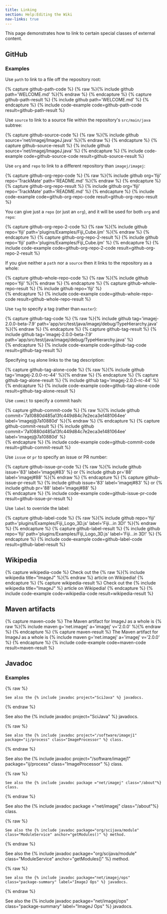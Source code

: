 ```yaml
---
title: Linking
section: Help:Editing the Wiki
nav-links: true
---
```


This page demonstrates how to link to certain special classes of external content.

## GitHub

### Examples

Use `path` to link to a file off the repository root:

{% capture github-path-code %}
{% raw %}{% include github path='WELCOME.md' %}{% endraw %}
{% endcapture %}
{% capture github-path-result %}
{% include github path='WELCOME.md' %}
{% endcapture %}
{% include code-example code=github-path-code result=github-path-result %}

Use `source` to link to a source file within the repository's
`src/main/java` subtree:

{% capture github-source-code %}
{% raw %}{% include github source='net/imagej/ImageJ.java' %}{% endraw %}
{% endcapture %}
{% capture github-source-result %}
{% include github source='net/imagej/ImageJ.java' %}
{% endcapture %}
{% include code-example code=github-source-code result=github-source-result %}

Use `org` and `repo` to link to a different repository than
`imagej/imagej`:

{% capture github-org-repo-code %}
{% raw %}{% include github org='fiji' repo='TrackMate' path='README.md' %}{% endraw %}
{% endcapture %}
{% capture github-org-repo-result %}
{% include github org='fiji' repo='TrackMate' path='README.md' %}
{% endcapture %}
{% include code-example code=github-org-repo-code result=github-org-repo-result %}

You can give just a `repo` (or just an `org`), and it will be used for
both `org` and `repo`:

{% capture github-org-repo-2-code %}
{% raw %}{% include github repo='fiji'
  path='plugins/Examples/Fiji_Cube.ijm' %}{% endraw %}
{% endcapture %}
{% capture github-org-repo-2-result %}
{% include github repo='fiji'
  path='plugins/Examples/Fiji_Cube.ijm' %}
{% endcapture %}
{% include code-example code=github-org-repo-2-code result=github-org-repo-2-result %}

If you give neither a `path` nor a `source` then it links to the
repository as a whole:

{% capture github-whole-repo-code %}
{% raw %}{% include github repo='fiji' %}{% endraw %}
{% endcapture %}
{% capture github-whole-repo-result %}
{% include github repo='fiji' %}  
{% endcapture %}
{% include code-example code=github-whole-repo-code result=github-whole-repo-result %}

Use `tag` to specify a tag (rather than `master`):

{% capture github-tag-code %}
{% raw %}{% include github tag='imagej-2.0.0-beta-7.9'
  path='app/src/test/java/imagej/debug/TypeHierarchy.java' %}{% endraw %}
{% endcapture %}
{% capture github-tag-result %}
{% include github tag='imagej-2.0.0-beta-7.9'
  path='app/src/test/java/imagej/debug/TypeHierarchy.java' %}  
{% endcapture %}
{% include code-example code=github-tag-code result=github-tag-result %}

Specifying `tag` alone links to the tag description:

{% capture github-tag-alone-code %}
{% raw %}{% include github tag='imagej-2.0.0-rc-44' %}{% endraw %}
{% endcapture %}
{% capture github-tag-alone-result %}
{% include github tag='imagej-2.0.0-rc-44' %}  
{% endcapture %}
{% include code-example code=github-tag-alone-code result=github-tag-alone-result %}

Use `commit` to specify a commit hash:  

{% capture github-commit-code %}
{% raw %}{% include github
  commit='7a10880d485a13fc449d84c7e2eca3e1481064ee'
  label='imagej@7a10880d' %}{% endraw %}
{% endcapture %}
{% capture github-commit-result %}
{% include github
  commit='7a10880d485a13fc449d84c7e2eca3e1481064ee'
  label='imagej@7a10880d' %}  
{% endcapture %}
{% include code-example code=github-commit-code result=github-commit-result %}

Use `issue` or `pr` to specify an issue or PR number:

{% capture github-issue-pr-code %}
{% raw %}{% include github issue='83' label='imagej#83' %}
or {% include github pr='88' label='imagej#88' %}{% endraw %}
{% endcapture %}
{% capture github-issue-pr-result %}
{% include github issue='83' label='imagej#83' %}
or {% include github pr='88' label='imagej#88' %}  
{% endcapture %}
{% include code-example code=github-issue-pr-code result=github-issue-pr-result %}

Use `label` to override the label:

{% capture github-label-code %}
{% raw %}{% include github repo='fiji'
  path='plugins/Examples/Fiji_Logo_3D.js'
  label='Fiji...in 3D!' %}{% endraw %}
{% endcapture %}
{% capture github-label-result %}
{% include github repo='fiji'
  path='plugins/Examples/Fiji_Logo_3D.js'
  label='Fiji...in 3D!' %}
{% endcapture %}
{% include code-example code=github-label-code result=github-label-result %}

## Wikipedia

{% capture wikipedia-code %}
Check out the
{% raw %}{% include wikipedia title="ImageJ" %}{% endraw %}
article on Wikipedia!
{% endcapture %}
{% capture wikipedia-result %}
Check out the
{% include wikipedia title="ImageJ" %}
article on Wikipedia!
{% endcapture %}
{% include code-example code=wikipedia-code result=wikipedia-result %}

## Maven artifacts

{% capture maven-code %}
The Maven artifact for ImageJ as a whole is
{% raw %}{% include maven g='net.imagej' a='imagej' v='2.0.0' %}{% endraw %}
{% endcapture %}
{% capture maven-result %}
The Maven artifact for ImageJ as a whole is
{% include maven g='net.imagej' a='imagej' v='2.0.0' %}
{% endcapture %}
{% include code-example code=maven-code result=maven-result %}

## Javadoc

### Examples

{% raw %}
```
See also the {% include javadoc project="SciJava" %} javadocs.
```
{% endraw %}

See also the {% include javadoc project="SciJava" %} javadocs.

{% raw %}
```
See also the {% include javadoc project="/software/imagej1" package="ij/process" class="ImageProcessor" %} class.
```
{% endraw %}

See also the {% include javadoc project="/software/imagej1" package="ij/process" class="ImageProcessor" %} class.

{% raw %}
```
See also the {% include javadoc package ="net/imagej" class="/about"%} class.
```
{% endraw %}

See also the {% include javadoc package ="net/imagej" class="/about"%} class.

{% raw %}
```
See also the {% include javadoc package="org/scijava/module" class="ModuleService" anchor="getModules()" %} method.
```
{% endraw %}

See also the {% include javadoc package="org/scijava/module" class="ModuleService" anchor="getModules()" %} method.

{% raw %}
```
See also the {% include javadoc package="net/imagej/ops" class="package-summary" label="ImageJ Ops" %} javadocs.
```
{% endraw %}

See also the {% include javadoc package="net/imagej/ops" class="package-summary" label="ImageJ Ops" %} javadocs.
